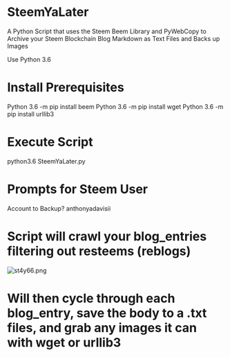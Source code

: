 # SteemYaLater
A Python Script that uses the Steem Beem Library and PyWebCopy to Archive your Steem Blockchain  Blog Markdown as Text Files and Backs up Images

Use Python 3.6

# Install Prerequisites
Python 3.6 -m pip install beem
Python 3.6 -m pip install wget
Python 3.6 -m pip install urllib3

# Execute Script

python3.6 SteemYaLater.py

# Prompts for Steem User

Account to Backup? anthonyadavisii

# Script will crawl your blog_entries filtering out resteems (reblogs)

![st4y66.png](https://img.esteem.app/st4y66.png)

# Will then cycle through each blog_entry, save the body to a .txt files, and grab any images it can with wget or urllib3
